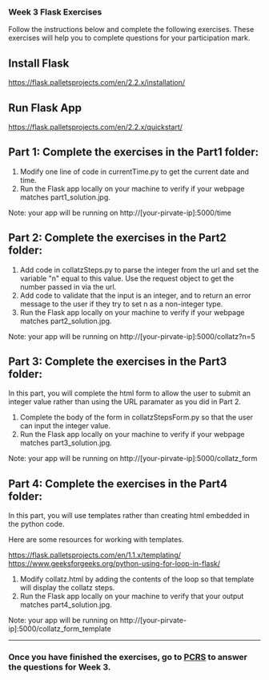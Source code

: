 ### Week 3 Flask Exercises

Follow the instructions below and complete the following exercises. These exercises will help you to complete questions for your participation mark. 

## Install Flask

https://flask.palletsprojects.com/en/2.2.x/installation/ 

## Run Flask App

https://flask.palletsprojects.com/en/2.2.x/quickstart/

## Part 1: Complete the exercises in the Part1 folder:

1. Modify one line of code in currentTime.py to get the current date and time.
2. Run the Flask app locally on your machine to verify if your webpage matches part1_solution.jpg.

Note: your app will be running on http://[your-pirvate-ip]:5000/time

## Part 2: Complete the exercises in the Part2 folder:

1. Add code in collatzSteps.py to parse the integer from the url and set the variable "n" equal to this value. Use the request object to get the number passed in via the url. 
2. Add code to validate that the input is an integer, and to return an error message to the user if they try to set n as a non-integer type.
3. Run the Flask app locally on your machine to verify if your webpage matches part2_solution.jpg.

Note: your app will be running on http://[your-pirvate-ip]:5000/collatz?n=5

## Part 3: Complete the exercises in the Part3 folder:

In this part, you will complete the html form to allow the user to submit an integer value rather than using the URL paramater as you did in Part 2.

1. Complete the body of the form in collatzStepsForm.py so that the user can input the integer value.
2. Run the Flask app locally on your machine to verify if your webpage matches part3_solution.jpg.

Note: your app will be running on http://[your-pirvate-ip]:5000/collatz_form


## Part 4: Complete the exercises in the Part4 folder:

In this part, you will use templates rather than creating html embedded in the python code.

Here are some resources for working with templates.

https://flask.palletsprojects.com/en/1.1.x/templating/
https://www.geeksforgeeks.org/python-using-for-loop-in-flask/

1. Modify collatz.html by adding the contents of the loop so that template will display the collatz steps.
2. Run the Flask app locally on your machine to verify that your output matches part4_solution.jpg. 

Note: your app will be running on http://[your-pirvate-ip]:5000/collatz_form_template 

***

### Once you have finished the exercises, go to [PCRS](https://pcrs.teach.cs.toronto.edu/ECE1779-2022-09/content/quests) to answer the questions for Week 3.
